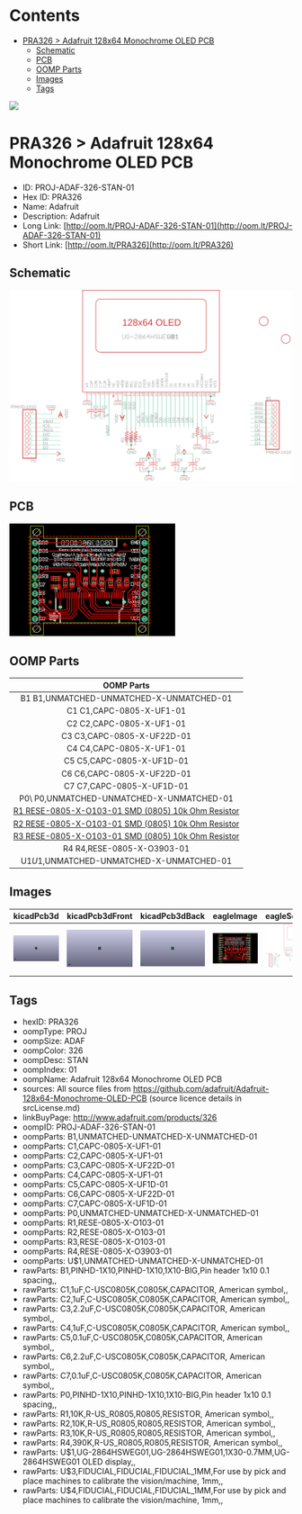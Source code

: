 



Contents
========

* [PRA326 > Adafruit 128x64 Monochrome OLED PCB](#pra326--adafruit-128x64-monochrome-oled-pcb)
	* [Schematic](#schematic)
	* [PCB](#pcb)
	* [OOMP Parts](#oomp-parts)
	* [Images](#images)
	* [Tags](#tags)
  
![][im]
# PRA326 > Adafruit 128x64 Monochrome OLED PCB

- ID: PROJ-ADAF-326-STAN-01
- Hex ID: PRA326
- Name: Adafruit
- Description: Adafruit
- Long Link: [http://oom.lt/PROJ-ADAF-326-STAN-01](http://oom.lt/PROJ-ADAF-326-STAN-01)
- Short Link: [http://oom.lt/PRA326](http://oom.lt/PRA326)

## Schematic
  
[![schem](eagleSchemImage.png)](eagleSchemImage.png)
## PCB
  
[![pcb](eagleImage.png)](eagleImage.png)
## OOMP Parts
  

|OOMP Parts|
| :---: |
|B1 B1,UNMATCHED-UNMATCHED-X-UNMATCHED-01|
|C1 C1,CAPC-0805-X-UF1-01|
|C2 C2,CAPC-0805-X-UF1-01|
|C3 C3,CAPC-0805-X-UF22D-01|
|C4 C4,CAPC-0805-X-UF1-01|
|C5 C5,CAPC-0805-X-UF1D-01|
|C6 C6,CAPC-0805-X-UF22D-01|
|C7 C7,CAPC-0805-X-UF1D-01|
|P0\ P0\,UNMATCHED-UNMATCHED-X-UNMATCHED-01|
|[R1 RESE-0805-X-O103-01 SMD (0805) 10k Ohm Resistor](https://github.com/oomlout/oomlout_OOMP_parts/tree/main/RESE-0805-X-O103-01/)|
|[R2 RESE-0805-X-O103-01 SMD (0805) 10k Ohm Resistor](https://github.com/oomlout/oomlout_OOMP_parts/tree/main/RESE-0805-X-O103-01/)|
|[R3 RESE-0805-X-O103-01 SMD (0805) 10k Ohm Resistor](https://github.com/oomlout/oomlout_OOMP_parts/tree/main/RESE-0805-X-O103-01/)|
|R4 R4,RESE-0805-X-O3903-01|
|U$1 U$1,UNMATCHED-UNMATCHED-X-UNMATCHED-01|

## Images
  
  

|kicadPcb3d|kicadPcb3dFront|kicadPcb3dBack|eagleImage|eagleSchemImage|
| :---: | :---: | :---: | :---: | :---: |
|[![kicadPcb3d](kicadPcb3d_140.png)](kicadPcb3d.png)|[![kicadPcb3dFront](kicadPcb3dFront_140.png)](kicadPcb3dFront.png)|[![kicadPcb3dBack](kicadPcb3dBack_140.png)](kicadPcb3dBack.png)|[![eagleImage](eagleImage_140.png)](eagleImage.png)|[![eagleSchemImage](eagleSchemImage_140.png)](eagleSchemImage.png)|

## Tags

- hexID: PRA326
- oompType: PROJ
- oompSize: ADAF
- oompColor: 326
- oompDesc: STAN
- oompIndex: 01
- oompName: Adafruit 128x64 Monochrome OLED PCB
- sources: All source files from https://github.com/adafruit/Adafruit-128x64-Monochrome-OLED-PCB (source licence details in srcLicense.md)
- linkBuyPage: http://www.adafruit.com/products/326
- oompID: PROJ-ADAF-326-STAN-01
- oompParts: B1,UNMATCHED-UNMATCHED-X-UNMATCHED-01
- oompParts: C1,CAPC-0805-X-UF1-01
- oompParts: C2,CAPC-0805-X-UF1-01
- oompParts: C3,CAPC-0805-X-UF22D-01
- oompParts: C4,CAPC-0805-X-UF1-01
- oompParts: C5,CAPC-0805-X-UF1D-01
- oompParts: C6,CAPC-0805-X-UF22D-01
- oompParts: C7,CAPC-0805-X-UF1D-01
- oompParts: P0\,UNMATCHED-UNMATCHED-X-UNMATCHED-01
- oompParts: R1,RESE-0805-X-O103-01
- oompParts: R2,RESE-0805-X-O103-01
- oompParts: R3,RESE-0805-X-O103-01
- oompParts: R4,RESE-0805-X-O3903-01
- oompParts: U$1,UNMATCHED-UNMATCHED-X-UNMATCHED-01
- rawParts: B1,PINHD-1X10,PINHD-1X10,1X10-BIG,Pin header 1x10 0.1 spacing,,
- rawParts: C1,1uF,C-USC0805K,C0805K,CAPACITOR, American symbol,,
- rawParts: C2,1uF,C-USC0805K,C0805K,CAPACITOR, American symbol,,
- rawParts: C3,2.2uF,C-USC0805K,C0805K,CAPACITOR, American symbol,,
- rawParts: C4,1uF,C-USC0805K,C0805K,CAPACITOR, American symbol,,
- rawParts: C5,0.1uF,C-USC0805K,C0805K,CAPACITOR, American symbol,,
- rawParts: C6,2.2uF,C-USC0805K,C0805K,CAPACITOR, American symbol,,
- rawParts: C7,0.1uF,C-USC0805K,C0805K,CAPACITOR, American symbol,,
- rawParts: P0\,PINHD-1X10,PINHD-1X10,1X10-BIG,Pin header 1x10 0.1 spacing,,
- rawParts: R1,10K,R-US_R0805,R0805,RESISTOR, American symbol,,
- rawParts: R2,10K,R-US_R0805,R0805,RESISTOR, American symbol,,
- rawParts: R3,10K,R-US_R0805,R0805,RESISTOR, American symbol,,
- rawParts: R4,390K,R-US_R0805,R0805,RESISTOR, American symbol,,
- rawParts: U$1,UG-2864HSWEG01,UG-2864HSWEG01,1X30-0.7MM,UG-2864HSWEG01 OLED display,,
- rawParts: U$3,FIDUCIAL,FIDUCIAL,FIDUCIAL_1MM,For use by pick and place machines to calibrate the vision/machine, 1mm,,
- rawParts: U$4,FIDUCIAL,FIDUCIAL,FIDUCIAL_1MM,For use by pick and place machines to calibrate the vision/machine, 1mm,,



[im]: kicadPcb3d_450.png
